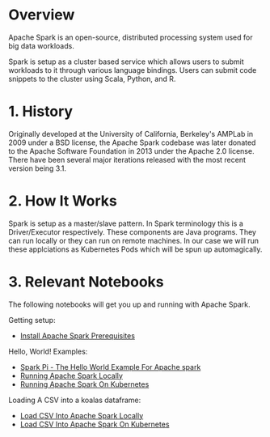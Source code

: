 # Overview
Apache Spark is an open-source, distributed processing system used for big data workloads.

Spark is setup as a cluster based service which allows users to submit workloads to it through various language bindings. Users can submit code snippets to the cluster using Scala, Python, and R.

# 1. History
Originally developed at the University of California, Berkeley's AMPLab in 2009 under a BSD license, the Apache Spark codebase was later donated to the Apache Software Foundation in 2013 under the Apache 2.0 license. There have been several major iterations released with the most recent version being 3.1.

# 2. How It Works
Spark is setup as a master/slave pattern. In Spark terminology this is a Driver/Executor respectively. These components are Java programs. They can run locally or they can run on remote machines. In our case we will run these applciations as Kubernetes Pods which will be spun up automagically.

# 3. Relevant Notebooks
The following notebooks will get you up and running with Apache Spark.

Getting setup:

- [Install Apache Spark Prerequisites](Install%20Apache%20Spark%20Prerequisites.ipynb)

Hello, World! Examples:

- [Spark Pi - The Hello World Example For Apache spark](Spark%20Pi%20-%20The%20Hello%20World%20Example%20For%20Apache%20spark.ipynb)
- [Running Apache Spark Locally](Running%20Apache%20Spark%20Locally.ipynb)
- [Running Apache Spark On Kubernetes](Running%20Apache%20Spark%20On%20Kubernetes.ipynb)

Loading A CSV into a koalas dataframe:

- [Load CSV Into Apache Spark Locally](Load%20CSV%20Into%20Apache%20Spark%20Locally.ipynb)
- [Load CSV Into Apache Spark On Kubernetes](Load%20CSV%20Into%20Apache%20Spark%20On%20Kubernetes.ipynb)
